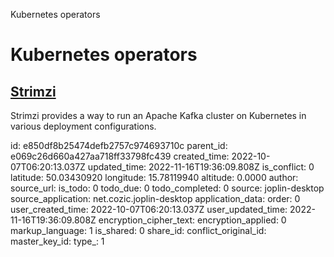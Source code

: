 Kubernetes operators

# Kubernetes operators

## [**Strimzi**](https://strimzi.io/)
Strimzi provides a way to run an Apache Kafka cluster on Kubernetes in various deployment configurations.

id: e850df8b25474defb2757c974693710c
parent_id: e069c26d660a427aa718ff33798fc439
created_time: 2022-10-07T06:20:13.037Z
updated_time: 2022-11-16T19:36:09.808Z
is_conflict: 0
latitude: 50.03430920
longitude: 15.78119940
altitude: 0.0000
author: 
source_url: 
is_todo: 0
todo_due: 0
todo_completed: 0
source: joplin-desktop
source_application: net.cozic.joplin-desktop
application_data: 
order: 0
user_created_time: 2022-10-07T06:20:13.037Z
user_updated_time: 2022-11-16T19:36:09.808Z
encryption_cipher_text: 
encryption_applied: 0
markup_language: 1
is_shared: 0
share_id: 
conflict_original_id: 
master_key_id: 
type_: 1